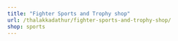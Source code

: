 ```yaml
---
title: "Fighter Sports and Trophy shop"
url: /thalakkadathur/fighter-sports-and-trophy-shop/
shop: sports
---
```

